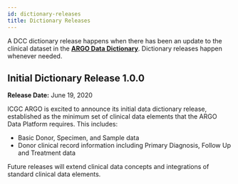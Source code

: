```yaml
---
id: dictionary-releases
title: Dictionary Releases
---
```


A DCC dictionary release happens when there has been an update to the clinical dataset in the **[ARGO Data Dictionary](/scripts/dictionary)**. Dictionary releases happen whenever needed.

<!---
## Dictionary Release

**Release Date:**

### New Updates

Coming soon.

### Bug Fixes

None to report.
------>

## Initial Dictionary Release 1.0.0

**Release Date:** June 19, 2020

ICGC ARGO is excited to announce its initial data dictionary release, established as the minimum set of clinical data elements that the ARGO Data Platform requires. This includes:

- Basic Donor, Specimen, and Sample data
- Donor clinical record information including Primary Diagnosis, Follow Up and Treatment data

Future releases will extend clinical data concepts and integrations of standard clinical data elements.
